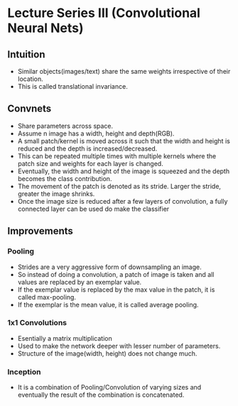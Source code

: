 # Lecture Series III (Convolutional Neural Nets)

## Intuition
* Similar objects(images/text) share the same weights irrespective of their location.
* This is called translational invariance.

## Convnets
* Share parameters across space.
* Assume n image has a width, height and depth(RGB).
* A small patch/kernel is moved across it such that the width and height is reduced and the depth is increased/decreased.
* This can be repeated multiple times with multiple kernels where the patch size and weights for each layer is changed.
* Eventually, the width and height of the image is squeezed and the depth becomes the class contribution. 
* The movement of the patch is denoted as its stride. Larger the stride, greater the image shrinks.
* Once the image size is reduced after a few layers of convolution, a fully connected layer can be used do make the classifier


## Improvements
### Pooling
* Strides are a very aggressive form of downsampling an image.
* So instead of doing a convolution, a patch of image is taken and all values are replaced by an exemplar value.
* If the exemplar value is replaced by the max value in the patch, it is called max-pooling.
* If the exemplar is the mean value, it is called average pooling.

### 1x1 Convolutions
* Esentially a matrix multiplication
* Used to make the network deeper with lesser number of parameters.
* Structure of the image(width, height) does not change much.

### Inception
* It is a combination of Pooling/Convolution of varying sizes and eventually the result of the combination is concatenated.